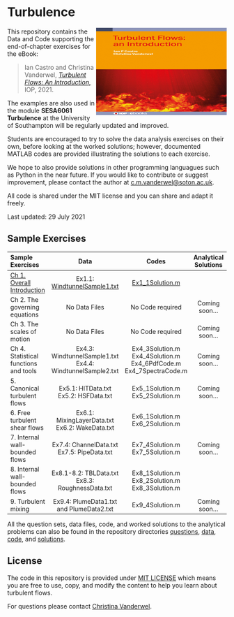 # Turbulence

<img src="book_cover.jpg" alt="Book cover" width="300" height="200" align="right">

This repository contains the Data and Code supporting the end-of-chapter exercises for the eBook:

> Ian Castro and Christina Vanderwel, 
[_Turbulent Flows: An Introduction,_](https://www.iop.org/) IOP, 2021.


The examples are  also used in the module <b>SESA6061 Turbulence</b> at the University of Southampton will be regularly updated and improved. 

Students are encouraged to try to solve the data analysis exercises on their own, before looking at the worked solutions; however, documented MATLAB codes are provided illustrating the solutions to each exercise. 

We hope to also provide solutions in other programming languagues such as Python in the near future. If you would like to contribute or suggest improvement, please contact the author at c.m.vanderwel@soton.ac.uk. 

All code is shared under the MIT license and you can share and adapt it freely. 

Last updated: 29 July 2021


## Sample Exercises


| Sample Exercises |	Data	| Codes	| Analytical Solutions | 
| :----------------| :---: | :----: | :------------: |
| [Ch 1. Overall Introduction](questions/Ch1Exercises.pdf)	| Ex1.1: [WindtunnelSample1.txt](data/WindtunnelSample1.txt)	| [Ex1_1Solution.m](code/Ex1_1Solution.m)	| | 
| Ch 2. The governing equations	| No Data Files	| No Code required	| Coming soon… | 
| Ch 3. The scales of motion	| No Data Files	| No Code required	| Coming soon… | 
| Ch 4. Statistical functions and tools	| Ex4.3: WindtunnelSample1.txt <br> Ex4.4: WindtunnelSample2.txt	| Ex4_3Solution.m <br> Ex4_4Solution.m <br> Ex4_6PdfCode.m <br> Ex4_7SpectraCode.m	| Coming soon… | 
| 5. Canonical turbulent flows	| Ex5.1: HITData.txt <br> Ex5.2: HSFData.txt | 	Ex5_1Solution.m <br> Ex5_2Solution.m	| Coming soon… | 
| 6. Free turbulent shear flows	| Ex6.1: MixingLayerData.txt <br> Ex6.2: WakeData.txt 	| Ex6_1Solution.m <br> Ex6_2Solution.m	|  | 
| 7. Internal wall-bounded flows	| Ex7.4: ChannelData.txt <br> Ex7.5: PipeData.txt 	| Ex7_4Solution.m <br> Ex7_5Solution.m	| Coming soon… | 
| 8. Internal wall-bounded flows	| Ex8.1-8.2: TBLData.txt <br> Ex8.3: RoughnessData.txt | 	Ex8_1Solution.m <br> Ex8_2Solution.m <br> Ex8_3Solution.m	|  | 
| 9. Turbulent mixing |	Ex9.4: PlumeData1.txt <br> and PlumeData2.txt	| Ex9_4Solution.m	| Coming soon… | 

All the question sets, data files, code, and worked solutions to the analytical problems can also be found in the repository directories [questions](questions), [data](data), [code](code), and [solutions](solutions).

## License
The code in this repository is provided under [MIT LICENSE](LICENSE) which means you are free to use, copy, and modify the content to help you learn about turbulent flows.
 
 For questions please contact
 [Christina Vanderwel](https://www.southampton.ac.uk/engineering/about/staff/cmv1n13.page).
